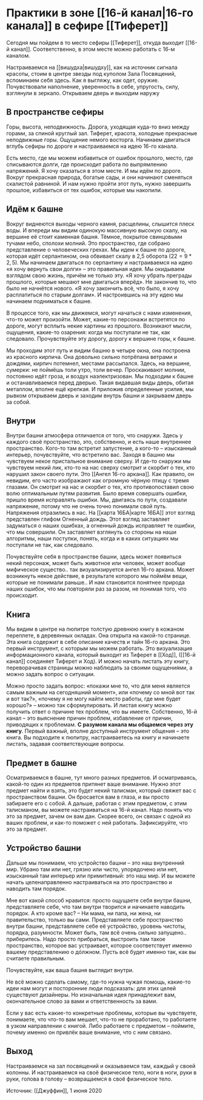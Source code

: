 # Практики в зоне [[16-й канал|16-го канала]] в сефире [[Тиферет]]
Сегодня мы пойдем в то место сефиры [[Тиферет]], откуда выходит [[16-й канал]]. Соответственно, в этом месте можно работать с 16-м каналом. 

Настраиваемся на [[вишудха|вишудху]], как на источник сигнала красоты, стоим в центре звезды под куполом Зала Посвящений, вспоминаем себя здесь. Как я выгляжу, как одет, оружие. Почувствовали наполнение, уверенность в себе, упругость, силу, взглянули в зеркало. Открываем дверь и выходим наружу

## В пространстве сефиры
Горы, высота, неподвижность. Дорога, уходящая куда-то вниз между горами, за спиной круглый зал. Тиферет, красота, холодные прекрасные неподвижные горы. Ощущение немого восторга. Начинаем двигаться вглубь сефиры по дороге и настраиваемся на идею 16-го канала. 

Есть место, где мы можем избавиться от ошибок прошлого, место, где списываются долги, где происходит работа по выпрямлению напряжений. Я хочу оказаться в этом месте. И мы идём по дороге. Вокруг прекрасная природа, богатые сады, и они начинают сменяться скалистой равниной. И нам нужно пройти этот путь, нужно завершить прошлое, избавиться от тех ошибок, которые мы накопили. 

## Идём к башне
Вокруг виднеются выходы черного камня, расщелины, слышится плеск воды. И впереди мы видим одинокую массивную высокую скалу, на вершине её стоит каменная башня. Тёмное, покрытое свинцовыми тучами небо, сполохи молний. Это пространство, где собрано представление о человеческих грехах. Мы идем к башне по дороге, которая идёт серпантином, она обвивает скалу в 2,5 оборота ($22 = 9*2,5$). Мы начинаем двигаться по серпантину и настраиваемся на идею «я хочу вернуть свои долги» – это правильная идея. Мы окидываем взглядом свою жизнь, причём не только эту. «Я хочу убрать преграды прошлого, которые мешают мне двигаться вперёд». Не закончив то, что было не начнётся нового. «Я хочу закончить всё, что было, я хочу расплатиться по старым долгам». И настроившись на эту идею мы начинаем подниматься к башне.

В процессе того, как мы движемся, могут начаться с нами изменения, что-то может произойти. Может, какие-то персонажи встретятся по дороге, могут всплыть некие картины из прошлого. Возникают мысли, ощущения, какие-то озарения: когда мы поступали не так, как следовало. Прочувствуйте эту дорогу, дорогу к вершине горы, к башне. 

Мы проходим этот путь и видим башню в четыре окна, она построена из красного кирпича. Она довольно сильно потрёпана ветрами и дождями, кирпич потемнел, местами рассыпался. Здесь, на вершине, сумерки: не поймёшь толи утро, толи вечер. Проскакивают молнии, постоянно идёт гроза, и воздух наэлектризован. Мы подходим к башне и останавливаемся перед дверью. Такая видавшая виды дверь, обитая металлом, вполне ещё крепкая. И приложив определенные усилия, мы рывком открываем дверь и заходим внутрь башни и закрываем дверь за собой.

## Внутри
Внутри башни атмосфера отличается от того, что снаружи. Здесь у каждого своё пространство, это, собственно, и есть наше внутреннее пространство. Кого-то там встретит запустение, а кого-то – изысканный интерьер, почувствуйте, что встретило вас. Заходя в башню мы чувствуем некое пристальное внимание сверху. И где-то снаружи мы чувствуем некий лик, кто-то на нас сверху смотрит и скорбит о тех, кто нарушил закон своего пути. Это [[Ангел 16-го аркана]]. Как правило, он  невидим, его часто изображают как огромную чёрную птицу с тремя глазами. Он смотрит на нас и скорбит о тех, кто противопоставил свою волю оптимальным путям развития. Было время совершать ошибки, пришло время исправлять ошибки. Мы, двигаясь по пути, создавали напряжение, потому что не очень точно понимали свой путь. Напряжения отразились в нас. На [[карта 16БА|карте 16БА]] этот взгляд представлен глифом Огненный дождь. Этот взгляд заставляет задуматься о наших ошибках, а огненный дождь исправляет те ошибки, что мы совершили. Он заставляет взглянуть со стороны на наши алгоритмы, наши поступки, понять, когда и в каких ситуациях мы поступали не так, как следовало.

Почувствуйте себя в пространстве башни, здесь может появиться некий персонаж, может быть животное или человек, может вообще мифическое существо.. так визуализируется ангел 16-го аркана. Может возникнуть некое действие, в результате которого мы поймём вещи, которые не понимали раньше.. И нам становится понятнее  природа наших ошибок, что мы повторяли раз за разом, не понимая того, что происходит. 

## Книга
Мы видим в центре на пюпитре толстую древнюю книгу в кожаном переплете, в деревянных окладах. Она открыта на какой-то странице. Эта книга содержит в себе описание качеств и тайн 16-го аркана. Это первый инструмент, с которым мы можем работать. Это визуализация информационного канала, который выходит из Тиферет в [[Ход]], ([[16-й канал]] соединяет Тиферет и Ход). И можно начать листать эту книгу, переворачивая страницы можно наблюдать за своими ощущениями, а можно задать вопрос о ситуации.  

Можно просто задать вопрос: «покажи мне то, что для меня является самым важным на сегодняшний момент», или «почему со мной вот так и вот так?», «почему я не могу найти место работы, где мне будет хорошо?» – можно так сформулировать. И листая книгу можно получить ответ о причине тех проблем, что вы имеете. Собственно, 16-й канал – это выяснение причин проблем, избавление от причин, приводящих к проблемам. **С разумом канала мы общаемся через эту книгу**. Первый важный,  вполне доступный инструмент общения – это книга. Вы подходите к пюпитру, настраиваетесь на книгу и начинаете листать, задавая соответствующие вопросы.

## Предмет в башне
Осматриваемся в башне, тут много разных предметов. И осматриваясь, какой-то один из предметов притянет ваше внимание. Нужно этот предмет найти и взять, это будет некий талисман, который свяжет вас с пространством башни. Он бросается вам в глаза, и вы просто забираете его с собой. А дальше, работая с этим предметом, с этим талисманом, вы можете настраиваться на 16-й канал. Надо понять что это за предмет, зачем он вам дан. Скорее всего, он связан с одной из ваших проблем, и как-то поможет с ней работать. Зафиксируйте, что это за предмет. 

## Устройство башни
Дальше мы понимаем, что устройство башни – это наш внутренний мир. Убрано там или нет, грязно или чисто, упорядочено или нет, изысканный там интерьер или примитивный:  это наш мир. И вы можете начать целенаправленно настраиваться на это пространство и  наводить там порядок.

Мне вот какой способ нравится: просто ощущаете себя внутри башни, представляете себе, что там внутри творится и начинаете наводить порядок. А кто кроме вас? – Ни мама, ни папа, ни жена, ни правительство, только вы сами. Представляете себе пространство внутри башни, представляете себе её устройство, уровень чистоты, порядка, разумности. Может быть, там всё очень сильно запущено.. приберитесь. Надо просто прибраться, выстроить там такое пространство, которое вас устраивает, которое соответствует именно вашему представлению о дóлжном. Пусть всё будет именно так, как вы считаете правильным.

Почувствуйте, как ваша башня выглядит внутри.

Не всё можно сделать самому, где-то нужна чужая помощь, какие-то идеи нам могут и посторонние люди подсказать: для этих целей существуют дизайнеры. Но изначальная идея принадлежит вам, окончательное слово за вами и ответственность за вами.

Если у вас есть какие-то конкретные проблемы, которые вы чувствуете, понимаете, что что-то вам мешает, что-то не проработано, то работаете в узком направлении с книгой. Либо работаете с предметом – поймите, почему именно он привлёк ваше внимание, что с ним связано.
## Выход
Настраиваемся на зал посвящений и оказываемся там, каждый у своей колонны. И настраиваемся на своё физическое тело, ноги в ноги, руки в руки, голова в голову – возвращаемся в своё физическое тело.

Источник: [[Джуффин]], 1 июня 2020
